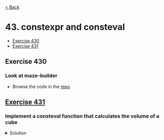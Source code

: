 [< Back](README.md)

# 43. constexpr and consteval

* [Exercise 430](#exercise-430)
* [Exercise 431](#exercise-431)

## Exercise 430
### Look at maze-builder

* Browse the code in the [repo][2]

## [Exercise 431][1]
### Implement a consteval function that calculates the volume of a cube

<details>
   <summary>Solution</summary>

```cpp
consteval int volume(int width, int height, int depth) {
  return width * height * depth;
}
```
</details>

[1]: 43_exercises.cpp
[2]: https://github.com/mod-cpp/maze-builder
